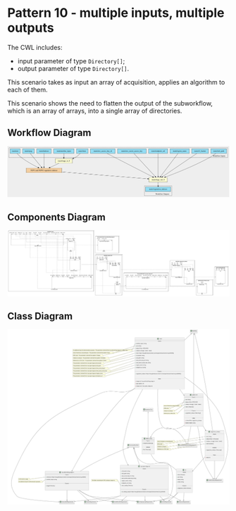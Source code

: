 # Pattern 10 - multiple inputs, multiple outputs

The CWL includes:
- input parameter of type `Directory[]`;
- output parameter of type `Directory[]`.

This scenario takes as input an array of acquisition, applies an algorithm to each of them.

This scenario shows the need to flatten the output of the subworkflow, which is an array of arrays, into a single array of directories.

## Workflow Diagram

![file](./diagrams/pattern-10/workflow.svg)

## Components Diagram

![file](./diagrams/pattern-10/components.svg)

## Class Diagram

![file](./diagrams/pattern-10/class.svg)
